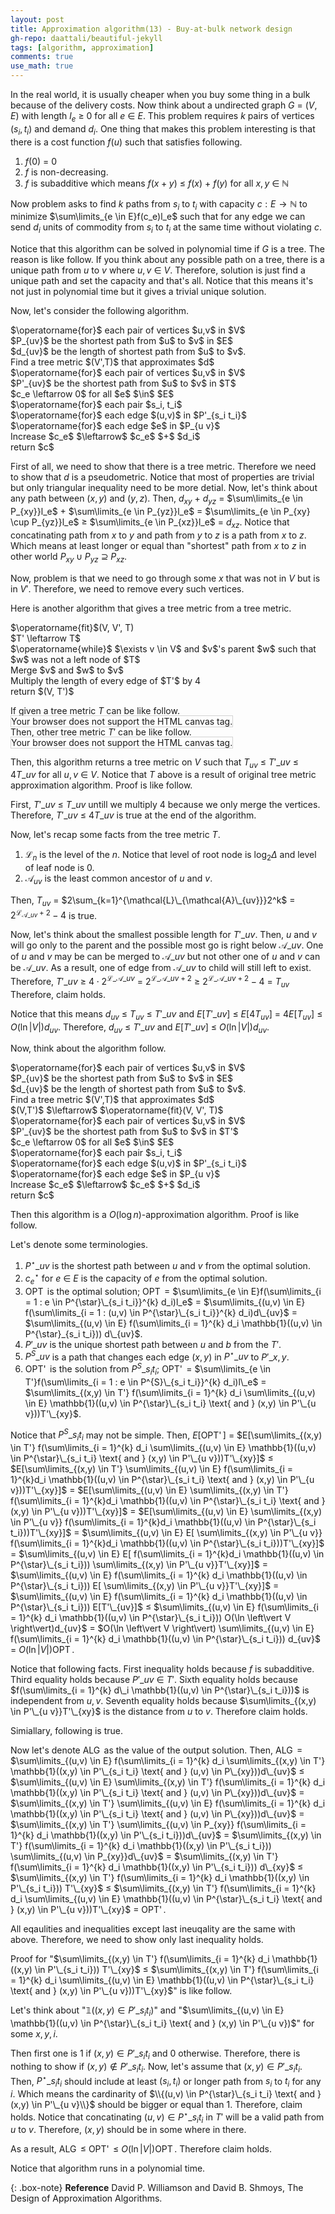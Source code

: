```yaml
---
layout: post
title: Approximation algorithm(13) - Buy-at-bulk network design
gh-repo: daattali/beautiful-jekyll
tags: [algorithm, approximation]
comments: true
use_math: true
---
```


In the real world, it is usually cheaper when you buy some thing in a bulk because of the delivery costs.
Now think about a undirected graph $G$ $=$ $(V,E)$ with length $l_e$ $\ge$ $0$ for all $e$ $\in$ $E$.
This problem requires $k$ pairs of vertices $(s_i,t_i)$ and demand $d_i$.
One thing that makes this problem interesting is that there is a cost function $f(u)$ such that satisfies following.

1. $f(0)$ $=$ $0$
2. $f$ is non-decreasing.
3. $f$ is subadditive which means $f(x + y)$ $\le$ $f(x)$ $+$ $f(y)$ for all $x, y$ $\in$ $\mathbb{N}$

Now problem asks to find $k$ paths from $s_i$ to $t_i$ with capacity $c:E \rightarrow \mathbb{N}$
to minimize $\sum\limits_{e \in E}f(c_e)l_e$
such that for any edge we can send $d_i$ units of commodity from $s_i$ to $t_i$ at the same time without violating $c$.

Notice that this algorithm can be solved in polynomial time if $G$ is a tree.
The reason is like follow.
If you think about any possible path on a tree, there is a unique path from $u$ to $v$ where $u,v$ $\in$ $V$.
Therefore, solution is just find a unique path and set the capacity and that's all.
Notice that this means it's not just in polynomial time but it gives a trivial unique solution.

Now, let's consider the following algorithm.

<div class="alg">
    $\operatorname{for}$ each pair of vertices $u,v$ in $V$
    <div class="alg">
        $P_{uv}$ be the shortest path from $u$ to $v$ in $E$
    </div>
    $d_{uv}$ be the length of shortest path from $u$ to $v$.<br>
    Find a tree metric $(V',T)$ that approximates $d$<br>
    $\operatorname{for}$ each pair of vertices $u,v$ in $V$
    <div class="alg">
        $P'_{uv}$ be the shortest path from $u$ to $v$ in $T$
    </div>
    $c_e \leftarrow 0$ for all $e$ $\in$ $E$<br>
    $\operatorname{for}$ each pair $s_i, t_i$
    <div class="alg">
        $\operatorname{for}$ each edge $(u,v)$ in $P'_{s_i t_i}$
        <div class="alg">
            $\operatorname{for}$ each edge $e$ in $P_{u v}$
            <div class="alg">
                Increase $c_e$ $\leftarrow$ $c_e$ $+$ $d_i$ 
            </div>
        </div>
    </div>
    return $c$
</div>

First of all, we need to show that there is a tree metric.
Therefore we need to show that $d$ is a pseudometric.
Notice that most of properties are trivial but only triangular inequality need to be more detial.
Now, let's think about any path between $(x,y)$ and $(y,z)$.
Then, $d_{xy}$ $+$ $d_{yz}$ $=$
$\sum\limits_{e \in P_{xy}}l_e$ $+$ $\sum\limits_{e \in P_{yz}}l_e$ $=$
$\sum\limits_{e \in P_{xy} \cup P_{yz}}l_e$ $\ge$ 
$\sum\limits_{e \in P_{xz}}l_e$ $=$ 
$d_{xz}$.
Notice that concatinating path from $x$ to $y$ and path from $y$ to $z$ is a path from $x$ to $z$.
Which means at least longer or equal than "shortest" path from $x$ to $z$ in other world $P_{xy} \cup P_{yz}$ $\supseteq$ $P_{xz}$.

Now, problem is that we need to go through some $x$ that was not in $V$ but is in $V'$.
Therefore, we need to remove every such vertices.

Here is another algorithm that gives a tree metric from a tree metric.
<div class="alg">
    $\operatorname{fit}$(V, V', T)<br>
    <div class="alg">
        $T' \leftarrow T$<br>
        $\operatorname{while}$ $\exists v \in V$ and $v$'s parent $w$ such that $w$ was not a left node of $T$
        <div class="alg">
            Merge $v$ and $w$ to $v$
        </div>
        Multiply the length of every edge of $T'$ by 4<br>
        return $(V, T')$
    </div>
</div>

If given a tree metric $T$ can be like follow.<br>
<canvas id="canvas1" width="200" height="200" style="border:1px solid #d3d3d3;">
    Your browser does not support the HTML canvas tag.</canvas><br>
Then, other tree metric $T'$ can be like follow.<br>
<canvas id="canvas2" width="200" height="200" style="border:1px solid #d3d3d3;">
    Your browser does not support the HTML canvas tag.</canvas><br>
<script language = "javascript">
    c = document.getElementById("canvas1");
    ctx = c.getContext("2d");
  	ctx.beginPath();
    ctx.fillStyle = "black";
  	ctx.moveTo(175, 170);
  	ctx.lineTo(125, 110);
  	ctx.lineTo(100, 40);
  	ctx.lineTo(75, 110);
  	ctx.lineTo(25, 170);
  	ctx.moveTo(75, 110);
  	ctx.lineTo(75, 170);
  	ctx.moveTo(75, 110);
  	ctx.lineTo(125, 170);
    ctx.stroke();
    ctx.fillStyle = "white";
    ctx.beginPath();
    ctx.arc(25, 170, 20, 0, 2*Math.PI);
    ctx.stroke();
    ctx.fill();
    ctx.beginPath();
    ctx.arc(75, 170, 20, 0, 2*Math.PI);
    ctx.stroke();
    ctx.fill();
    ctx.beginPath();
    ctx.arc(125, 170, 20, 0, 2*Math.PI);
    ctx.stroke();
    ctx.fill();
    ctx.beginPath();
    ctx.arc(175, 170, 20, 0, 2*Math.PI);
    ctx.stroke();
    ctx.fill();
    ctx.beginPath();
    ctx.arc(75, 110, 20, 0, 2*Math.PI);
    ctx.stroke();
    ctx.fill();
    ctx.beginPath();
    ctx.arc(125, 110, 20, 0, 2*Math.PI);
    ctx.stroke();
    ctx.fill();
    ctx.beginPath();
    ctx.arc(100, 40, 20, 0, 2*Math.PI);
    ctx.stroke();
    ctx.fill();
    ctx.textAlign = "center";
    ctx.fillStyle = "red";
    ctx.font = "15px Arial";
    ctx.fillText('4', 80, 80);
    ctx.fillText('4', 120, 80);
    ctx.fillText('2', 160, 140);
    ctx.fillText('2', 110, 140);
    ctx.fillText('2', 65, 145);
    ctx.fillText('2', 45, 140);
    ctx.fillText('{A,B,C,D}', 100, 40);
    ctx.fillText('{A,B,C}', 75, 110);
    ctx.fillText('{D}', 125, 110);
    ctx.fillText('{A}', 25, 170);
    ctx.fillText('{B}', 75, 170);
    ctx.fillText('{C}', 125, 170);
    ctx.fillText('{D}', 175, 170);
    c = document.getElementById("canvas2");
    ctx = c.getContext("2d");
  	ctx.beginPath();
    ctx.fillStyle = "black";
  	ctx.moveTo(100, 40);
  	ctx.lineTo(75, 110);
  	ctx.lineTo(25, 170);
  	ctx.moveTo(75, 110);
  	ctx.lineTo(125, 170);
    ctx.stroke();
    ctx.fillStyle = "white";
    ctx.beginPath();
    ctx.arc(25, 170, 20, 0, 2*Math.PI);
    ctx.stroke();
    ctx.fill();
    ctx.beginPath();
    ctx.arc(125, 170, 20, 0, 2*Math.PI);
    ctx.stroke();
    ctx.fill();
    ctx.beginPath();
    ctx.arc(75, 110, 20, 0, 2*Math.PI);
    ctx.stroke();
    ctx.fill();
    ctx.beginPath();
    ctx.arc(100, 40, 20, 0, 2*Math.PI);
    ctx.stroke();
    ctx.fill();
    ctx.textAlign = "center";
    ctx.fillStyle = "red";
    ctx.font = "15px Arial";
    ctx.fillText('16', 70, 80);
    ctx.fillText('8', 110, 140);
    ctx.fillText('8', 45, 140);
    ctx.fillText('{A}', 25, 170);
    ctx.fillText('{B}', 75, 110);
    ctx.fillText('{C}', 125, 170);
    ctx.fillText('{D}', 100, 40);
</script>

Then, this algorithm returns a tree metric on $V$ such that $T_{uv}$ $\le$ 
$T'\_{uv}$ $\le$ 
$4T\_{uv}$ for all $u,v$ $\in$ $V$.
Notice that $T$ above is a result of original tree metric approximation algorithm.
Proof is like follow.

First, $T'\_{uv}$ $\le$ $T\_{uv}$ untill we multiply 4 because we only merge the vertices.
Therefore, $T'\_{uv}$ $\le$ $4T\_{uv}$ is true at the end of the algorithm.

Now, let's recap some facts from the tree metric $T$.

1. $\mathcal{L}_n$ is the level of the $n$. Notice that level of root node is $\log_2 \Delta$ and level of leaf node is $0$.
2. $\mathcal{A}_{uv}$ is the least common ancestor of $u$ and $v$.

Then, $T_{uv}$ $=$ 
$2\sum_{k=1}^{\mathcal{L}\_{\mathcal{A}\_{uv}}}2^k$ $=$ 
$2^{\mathcal{L}_{\mathcal{A}\_{uv}} + 2} - 4$ is true.

Now, let's think about the smallest possible length for $T'\_{uv}$.
Then, $u$ and $v$ will go only to the parent and the possible most go is right below $\mathcal{A}\_{uv}$.
One of $u$ and $v$ may be can be merged to $\mathcal{A}\_{uv}$ but not other one of $u$ and $v$ can be $\mathcal{A}\_{uv}$.
As a result, one of edge from $\mathcal{A}\_{uv}$ to child will still left to exist.
Therefore, $T'\_{uv}$ $\ge$
$4 \cdot 2^{\mathcal{L}\_{\mathcal{A}\_{uv}}}$ $=$ 
$2^{\mathcal{L}\_{\mathcal{A}\_{uv}} + 2}$ $\ge$
$2^{\mathcal{L}\_{\mathcal{A}\_{uv}} + 2} - 4$ $=$
$T_{uv}$
Therefore, claim holds.

Notice that this means $d_{uv}$ $\le$ $T_{uv}$ $\le$ $T'\_{uv}$ and $E[T'\_{uv}]$ $\le$ $E[4T_{uv}]$ $=$ $4E[T_{uv}]$ $\le$ $O(\ln \left\vert V \right\vert)d_{uv}$.
Therefore, $d_{uv}$ $\le$ $T'\_{uv}$ and $E[T'\_{uv}]$ $\le$ $O(\ln \left\vert V \right\vert)d_{uv}$.

Now, think about the algorithm follow.

<div class="alg">
    $\operatorname{for}$ each pair of vertices $u,v$ in $V$
    <div class="alg">
        $P_{uv}$ be the shortest path from $u$ to $v$ in $E$
    </div>
    $d_{uv}$ be the length of shortest path from $u$ to $v$.<br>
    Find a tree metric $(V',T)$ that approximates $d$<br>
    $(V,T')$ $\leftarrow$ $\operatorname{fit}(V, V', T)$<br>
    $\operatorname{for}$ each pair of vertices $u,v$ in $V$
    <div class="alg">
        $P'_{uv}$ be the shortest path from $u$ to $v$ in $T'$
    </div>
    $c_e \leftarrow 0$ for all $e$ $\in$ $E$<br>
    $\operatorname{for}$ each pair $s_i, t_i$
    <div class="alg">
        $\operatorname{for}$ each edge $(u,v)$ in $P'_{s_i t_i}$
        <div class="alg">
            $\operatorname{for}$ each edge $e$ in $P_{u v}$
            <div class="alg">
                Increase $c_e$ $\leftarrow$ $c_e$ $+$ $d_i$ 
            </div>
        </div>
    </div>
    return $c$
</div>

Then this algorithm is a $O(\log n)$-approximation algorithm.
Proof is like follow.

Let's denote some terminologies.
1. $P^{\star}\_{u v}$ is the shortest path between $u$ and $v$ from the optimal solution.
2. $c^{\star}_e$ for $e$ $\in$ $E$ is the capacity of $e$ from the optimal solution.
3. $\operatorname{OPT}$ is the optimal solution; $\operatorname{OPT}$ $=$ 
$\sum\limits_{e \in E}f(\sum\limits_{i = 1 : e \in P^{\star}\_{s_i t_i}}^{k} d_i)l_e$ $=$ 
$\sum\limits_{(u,v) \in E} f(\sum\limits_{i = 1 : (u,v) \in P^{\star}\_{s_i t_i}}^{k} d_i)d\_{uv}$ $=$
$\sum\limits_{(u,v) \in E} f(\sum\limits_{i = 1}^{k} d_i \mathbb{1}((u,v) \in P^{\star}_{s_i t_i})) d\_{uv}$.
4. $P'\_{u v}$ is the unique shortest path between $u$ and $b$ from the $T'$.
5. $P^{S}\_{u v}$ is a path that changes each edge $(x,y)$ in $P^{\star}\_{u v}$ to $P'\_{x, y}$.
6. $\operatorname{OPT'}$ is the solution from $P^{S}\_{s_i t_i}$; $\operatorname{OPT'}$ $=$
$\sum\limits_{e \in T'}f(\sum\limits_{i = 1 : e \in P^{S}\_{s_i t_i}}^{k} d_i)l\_e$ $=$
$\sum\limits_{(x,y) \in T'} f(\sum\limits_{i = 1}^{k} d_i \sum\limits_{(u,v) \in E} \mathbb{1}((u,v) \in P^{\star}\_{s_i t_i} \text{ and } (x,y) \in P'\_{u v}))T'\_{xy}$.

Notice that $P^{S}\_{s_i t_i}$ may not be simple.
Then, $E[\operatorname{OPT'}]$ $=$
$E[\sum\limits_{(x,y) \in T'} f(\sum\limits_{i = 1}^{k} d_i \sum\limits_{(u,v) \in E} \mathbb{1}((u,v) \in P^{\star}\_{s_i t_i} \text{ and } (x,y) \in P'\_{u v}))T'\_{xy}]$ $\le$
$E[\sum\limits_{(x,y) \in T'} \sum\limits_{(u,v) \in E} f(\sum\limits_{i = 1}^{k}d_i \mathbb{1}((u,v) \in P^{\star}\_{s_i t_i} \text{ and } (x,y) \in P'\_{u v}))T'\_{xy}]$ $=$
$E[\sum\limits_{(u,v) \in E} \sum\limits_{(x,y) \in T'} f(\sum\limits_{i = 1}^{k}d_i \mathbb{1}((u,v) \in P^{\star}\_{s_i t_i} \text{ and } (x,y) \in P'\_{u v}))T'\_{xy}]$ $=$
$E[\sum\limits_{(u,v) \in E} \sum\limits_{(x,y) \in P'\_{u v}} f(\sum\limits_{i = 1}^{k}d_i \mathbb{1}((u,v) \in P^{\star}\_{s_i t_i}))T'\_{xy}]$ $=$
$\sum\limits_{(u,v) \in E} E[ \sum\limits_{(x,y) \in P'\_{u v}} f(\sum\limits_{i = 1}^{k}d_i \mathbb{1}((u,v) \in P^{\star}\_{s_i t_i}))T'\_{xy}]$ $=$
$\sum\limits_{(u,v) \in E} E[ f(\sum\limits_{i = 1}^{k}d_i \mathbb{1}((u,v) \in P^{\star}\_{s_i t_i})) \sum\limits_{(x,y) \in P'\_{u v}}T'\_{xy}]$ $=$
$\sum\limits_{(u,v) \in E} f(\sum\limits_{i = 1}^{k} d_i \mathbb{1}((u,v) \in P^{\star}\_{s_i t_i})) E[ \sum\limits_{(x,y) \in P'\_{u v}}T'\_{xy}]$ $=$
$\sum\limits_{(u,v) \in E} f(\sum\limits_{i = 1}^{k} d_i \mathbb{1}((u,v) \in P^{\star}\_{s_i t_i})) E[T'\_{uv}]$ $\le$
$\sum\limits_{(u,v) \in E} f(\sum\limits_{i = 1}^{k} d_i \mathbb{1}((u,v) \in P^{\star}\_{s_i t_i})) O(\ln \left\vert V \right\vert)d_{uv}$ $=$
$O(\ln \left\vert V \right\vert) \sum\limits_{(u,v) \in E} f(\sum\limits_{i = 1}^{k} d_i \mathbb{1}((u,v) \in P^{\star}\_{s_i t_i})) d_{uv}$ $=$
$O(\ln \left\vert V \right\vert) \operatorname{OPT}$.

Notice that following facts.
First inequality holds because $f$ is subadditive.
Third equality holds because $P'\_{uv}$ $\in$ $T'$.
Sixth equality holds because $f(\sum\limits_{i = 1}^{k} d\_i \mathbb{1}((u,v) \in P^{\star}\_{s_i t_i}))$ is independent from $u,v$.
Seventh equality holds because $\sum\limits_{(x,y) \in P'\_{u v}}T'\_{xy}$ is the distance from $u$ to $v$.
Therefore claim holds.

Simiallary, following is true.

Now let's denote $\operatorname{ALG}$ as the value of the output solution.
Then, $\operatorname{ALG}$ $=$
$\sum\limits_{(u,v) \in E} f(\sum\limits_{i = 1}^{k} d_i \sum\limits_{(x,y) \in T'} \mathbb{1}((x,y) \in P'\_{s_i t_i} \text{ and } (u,v) \in P\_{xy}))d\_{uv}$ $\le$
$\sum\limits_{(u,v) \in E} \sum\limits_{(x,y) \in T'} f(\sum\limits_{i = 1}^{k} d_i \mathbb{1}((x,y) \in P'\_{s_i t_i} \text{ and } (u,v) \in P\_{xy}))d\_{uv}$ $=$
$\sum\limits_{(x,y) \in T'} \sum\limits_{(u,v) \in E} f(\sum\limits_{i = 1}^{k} d_i \mathbb{1}((x,y) \in P'\_{s_i t_i} \text{ and } (u,v) \in P\_{xy}))d\_{uv}$ $=$
$\sum\limits_{(x,y) \in T'} \sum\limits_{(u,v) \in P_{xy}} f(\sum\limits_{i = 1}^{k} d_i \mathbb{1}((x,y) \in P'\_{s_i t_i}))d\_{uv}$ $=$
$\sum\limits_{(x,y) \in T'} f(\sum\limits_{i = 1}^{k} d_i \mathbb{1}((x,y) \in P'\_{s_i t_i})) \sum\limits_{(u,v) \in P_{xy}}d\_{uv}$ $=$
$\sum\limits_{(x,y) \in T'} f(\sum\limits_{i = 1}^{k} d_i \mathbb{1}((x,y) \in P'\_{s_i t_i})) d\_{xy}$ $\le$
$\sum\limits_{(x,y) \in T'} f(\sum\limits_{i = 1}^{k} d_i \mathbb{1}((x,y) \in P'\_{s_i t_i})) T'\_{xy}$ $\le$
$\sum\limits_{(x,y) \in T'} f(\sum\limits_{i = 1}^{k} d_i \sum\limits_{(u,v) \in E} \mathbb{1}((u,v) \in P^{\star}\_{s_i t_i} \text{ and } (x,y) \in P'\_{u v}))T'\_{xy}$ $=$
$\operatorname{OPT'}$.

All eqaulities and inequalities except last ineuqality are the same with above.
Therefore, we need to show only last inequality holds.

Proof for "$\sum\limits_{(x,y) \in T'} f(\sum\limits_{i = 1}^{k} d_i \mathbb{1}((x,y) \in P'\_{s_i t_i})) T'\_{xy}$ $\le$
$\sum\limits_{(x,y) \in T'} f(\sum\limits_{i = 1}^{k} d_i \sum\limits_{(u,v) \in E} \mathbb{1}((u,v) \in P^{\star}\_{s_i t_i} \text{ and } (x,y) \in P'\_{u v}))T'\_{xy}$" is like follow.

Let's think about "$\mathbb{1}((x,y) \in P'\_{s_i t_i})$" and 
"$\sum\limits_{(u,v) \in E} \mathbb{1}((u,v) \in P^{\star}\_{s_i t_i} \text{ and } (x,y) \in P'\_{u v})$" for some $x, y, i$.

Then first one is $1$ if $(x,y) \in P'\_{s_i t_i}$ and $0$ otherwise.
Therefore, there is nothing to show if $(x,y) \not\in P'\_{s_i t_i}$.
Now, let's assume that $(x,y) \in P'\_{s_i t_i}$.
Then, $P^{\star}\_{s_i t_i}$ should include at least $(s_i,t_i)$ or longer path from $s_i$ to $t_i$ for any $i$.
Which means the cardinarity of $\\{(u,v) \in P^{\star}\_{s_i t_i} \text{ and } (x,y) \in P'\_{u v}\\}$ should be bigger or equal than $1$.
Therefore, claim holds.
Notice that concatinating $(u,v) \in P^{\star}\_{s_i t_i}$ in $T'$ will be a valid path from $u$ to $v$.
Therefore, $(x,y)$ should be in some where in there.

As a result, $\operatorname{ALG}$ $\le$ $\operatorname{OPT'}$ $\le$ $O(\ln \left\vert V \right\vert) \operatorname{OPT}$.
Therefore claim holds.

Notice that algorithm runs in a polynomial time.

{: .box-note}
**Reference** David P. Williamson and David B. Shmoys, The Design of Approximation Algorithms.